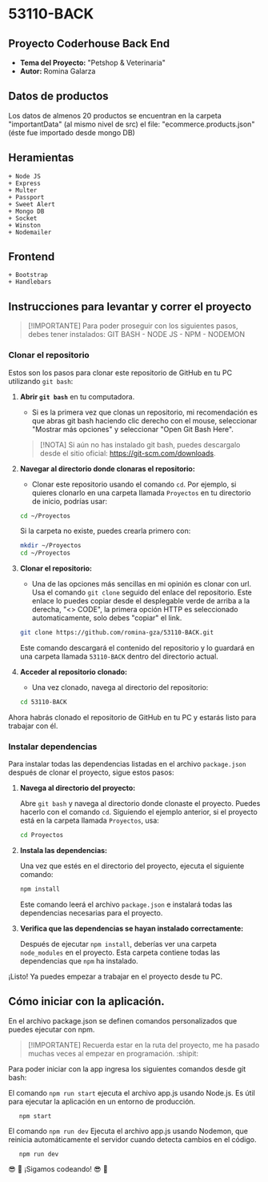 # 53110-BACK

## Proyecto Coderhouse Back End
 - **Tema del Proyecto:** "Petshop & Veterinaria"
 - **Autor:** Romina Galarza

## Datos de productos
Los datos de almenos 20 productos se encuentran en la carpeta "importantData" (al mismo nivel de src) el file: "ecommerce.products.json" (éste fue importado desde mongo DB)

## Heramientas
    + Node JS
    + Express
    + Multer
    + Passport
    + Sweet Alert
    + Mongo DB
    + Socket
    + Winston
    + Nodemailer

## Frontend
    + Bootstrap
    + Handlebars

## Instrucciones para levantar y correr el proyecto

> [!IMPORTANTE]
> Para poder proseguir con los siguientes pasos, debes tener instalados: 
> GIT BASH - NODE JS - NPM - NODEMON

### Clonar el repositorio
Estos son los pasos para clonar este repositorio de GitHub en tu PC utilizando `git bash`:

1. **Abrir `git bash`** en tu computadora.
   - Si es la primera vez que clonas un repositorio, mi recomendación es que abras git bash haciendo clic derecho con el mouse, seleccionar "Mostrar más opciones" y seleccionar "Open Git Bash Here". 
   > [!NOTA]
   > Si aún no has instalado git bash, puedes descargalo desde el sitio oficial: https://git-scm.com/downloads.

2. **Navegar al directorio donde clonaras el repositorio:**
   - Clonar este repositorio usando el comando `cd`. Por ejemplo, si quieres clonarlo en una carpeta llamada `Proyectos` en tu directorio de inicio, podrías usar:

   ```bash
   cd ~/Proyectos
   ```

   Si la carpeta no existe, puedes crearla primero con:

   ```bash
   mkdir ~/Proyectos
   cd ~/Proyectos
   ```

3. **Clonar el repositorio:**
   - Una de las opciones más sencillas en mi opinión es clonar con url. Usa el comando `git clone` seguido del enlace del repositorio. Este enlace lo puedes copiar desde el desplegable verde de arriba a la derecha, "<> CODE", la primera opción HTTP es seleccionado automaticamente, solo debes "copiar" el link.

   ```bash
   git clone https://github.com/romina-gza/53110-BACK.git
   ```

   Este comando descargará el contenido del repositorio y lo guardará en una carpeta llamada `53110-BACK` dentro del directorio actual.

4. **Acceder al repositorio clonado:**
   - Una vez clonado, navega al directorio del repositorio:

   ```bash
   cd 53110-BACK
   ```

Ahora habrás clonado el repositorio de GitHub en tu PC y estarás listo para trabajar con él.

### Instalar dependencias

Para instalar todas las dependencias listadas en el archivo `package.json` después de clonar el proyecto, sigue estos pasos:

1. **Navega al directorio del proyecto:**

   Abre `git bash` y navega al directorio donde clonaste el proyecto. Puedes hacerlo con el comando `cd`. Siguiendo el ejemplo anterior, si el proyecto está en la carpeta llamada `Proyectos`, usa:

   ```bash
   cd Proyectos
   ```

2. **Instala las dependencias:**

   Una vez que estés en el directorio del proyecto, ejecuta el siguiente comando:

   ```bash
   npm install
   ```

   Este comando leerá el archivo `package.json` e instalará todas las dependencias necesarias para el proyecto.

3. **Verifica que las dependencias se hayan instalado correctamente:**

   Después de ejecutar `npm install`, deberías ver una carpeta `node_modules` en el proyecto. Esta carpeta contiene todas las dependencias que `npm` ha instalado.

¡Listo! Ya puedes empezar a trabajar en el proyecto desde tu PC.

## Cómo iniciar con la aplicación.
En el archivo package.json se definen comandos personalizados que puedes ejecutar con npm.

> [!IMPORTANTE]
> Recuerda estar en la ruta del proyecto, me ha pasado muchas veces al empezar en programación. :shipit:

Para poder iniciar con la app ingresa los siguientes comandos desde git bash:

El comando `npm run start` ejecuta el archivo app.js usando Node.js. Es útil para ejecutar la aplicación en un entorno de producción.
```
   npm start
```

El comando `npm run dev` Ejecuta el archivo app.js usando Nodemon, que reinicia automáticamente el servidor cuando detecta cambios en el código. 
```
   npm run dev
```
:sunglasses: :call_me_hand: ¡Sigamos codeando! :sunglasses: :call_me_hand:

